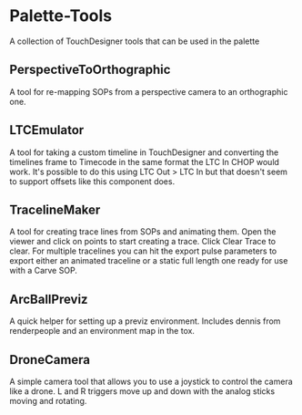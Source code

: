 # Palette-Tools
A collection of TouchDesigner tools that can be used in the palette

## PerspectiveToOrthographic
A tool for re-mapping SOPs from a perspective camera to an orthographic one.

## LTCEmulator
A tool for taking a custom timeline in TouchDesigner and converting the timelines frame to Timecode in the same format the LTC In CHOP would work.
It's possible to do this using LTC Out > LTC In but that doesn't seem to support offsets like this component does.

## TracelineMaker
A tool for creating trace lines from SOPs and animating them. Open the viewer and click on points to start creating a trace. Click Clear Trace to clear. 
For multiple tracelines you can hit the export pulse parameters to export either an animated traceline or a static full length one ready for use with a Carve SOP.

## ArcBallPreviz
A quick helper for setting up a previz environment. Includes dennis from renderpeople and an environment map in the tox.

## DroneCamera
A simple camera tool that allows you to use a joystick to control the camera like a drone. L and R triggers move up and down with the analog sticks moving and rotating.
